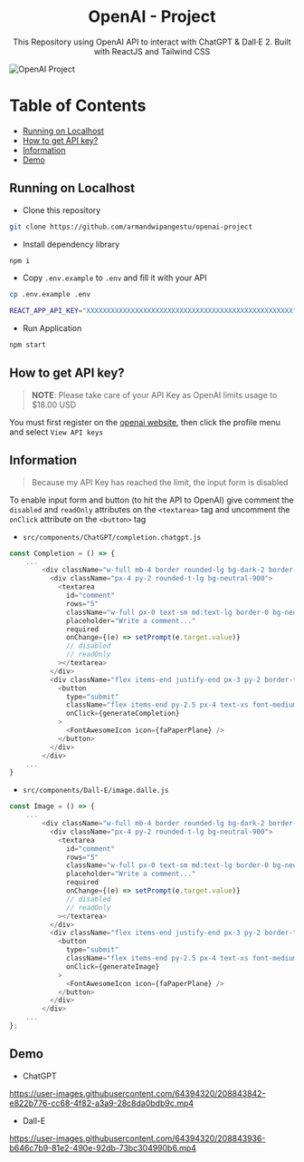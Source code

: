 <h1 align="center">OpenAI - Project</h1>
<p align="center">This Repository using OpenAI API to interact with ChatGPT & Dall·E 2. Built with ReactJS and Tailwind CSS</p>

<img src="https://user-images.githubusercontent.com/64394320/208843797-deff06e3-9728-4642-bc23-4f97461e0b8e.png" alt="OpenAI Project">

# Table of Contents

- [Running on Localhost](https://github.com/armandwipangestu/openai-project#running-on-localhost)
- [How to get API key?](https://github.com/armandwipangestu/openai-project#how-to-get-api-key)
- [Information](https://github.com/armandwipangestu/openai-project#information)
- [Demo](https://github.com/armandwipangestu/openai-project#demo)

## Running on Localhost

- Clone this repository

```bash
git clone https://github.com/armandwipangestu/openai-project
```

- Install dependency library

```bash
npm i
```

- Copy `.env.example` to `.env` and fill it with your API

```bash
cp .env.example .env
```

```bash
REACT_APP_API_KEY="XXXXXXXXXXXXXXXXXXXXXXXXXXXXXXXXXXXXXXXXXXXXXXXXXXX"
```

- Run Application

```bash
npm start
```

## How to get API key?

> **NOTE**: Please take care of your API Key as OpenAI limits usage to $18.00 USD

You must first register on the [openai website](https://beta.openai.com/), then click the profile menu and select `View API keys`

## Information

> Because my API Key has reached the limit, the input form is disabled

To enable input form and button (to hit the API to OpenAI) give comment the `disabled` and `readOnly` attributes on the `<textarea>` tag and uncomment the `onClick` attribute on the `<button>` tag

- `src/components/ChatGPT/completion.chatgpt.js`

```javascript
const Completion = () => {
    ...
        <div className="w-full mb-4 border rounded-lg bg-dark-2 border-gray-600">
          <div className="px-4 py-2 rounded-t-lg bg-neutral-900">
            <textarea
              id="comment"
              rows="5"
              className="w-full px-0 text-sm md:text-lg border-0 bg-neutral-900 focus:ring-0 text-white placeholder-gray-500"
              placeholder="Write a comment..."
              required
              onChange={(e) => setPrompt(e.target.value)}
              // disabled
              // readOnly
            ></textarea>
          </div>
          <div className="flex items-end justify-end px-3 py-2 border-t border-gray-600">
            <button
              type="submit"
              className="flex items-end py-2.5 px-4 text-xs font-medium text-center text-white bg-neutral-900 rounded-lg focus:ring-4 focus:ring-gray-200 hover:bg-neutral-700"
              onClick={generateCompletion}
            >
              <FontAwesomeIcon icon={faPaperPlane} />
            </button>
          </div>
        </div>
    ...
}
```

- `src/components/Dall-E/image.dalle.js`

```javascript
const Image = () => {
    ...
        <div className="w-full mb-4 border rounded-lg bg-dark-2 border-gray-600">
          <div className="px-4 py-2 rounded-t-lg bg-neutral-900">
            <textarea
              id="comment"
              rows="5"
              className="w-full px-0 text-sm md:text-lg border-0 bg-neutral-900 focus:ring-0 text-white placeholder-gray-500"
              placeholder="Write a comment..."
              required
              onChange={(e) => setPrompt(e.target.value)}
              // disabled
              // readOnly
            ></textarea>
          </div>
          <div className="flex items-end justify-end px-3 py-2 border-t border-gray-600">
            <button
              type="submit"
              className="flex items-end py-2.5 px-4 text-xs font-medium text-center text-white bg-neutral-900 rounded-lg focus:ring-4 focus:ring-gray-200 hover:bg-neutral-700"
              onClick={generateImage}
            >
              <FontAwesomeIcon icon={faPaperPlane} />
            </button>
          </div>
        </div>
    ...
};
```

## Demo

- ChatGPT

https://user-images.githubusercontent.com/64394320/208843842-e822b776-cc68-4f82-a3a9-28c8da0bdb9c.mp4

- Dall-E

https://user-images.githubusercontent.com/64394320/208843936-b646c7b9-81e2-490e-92db-73bc304990b6.mp4
